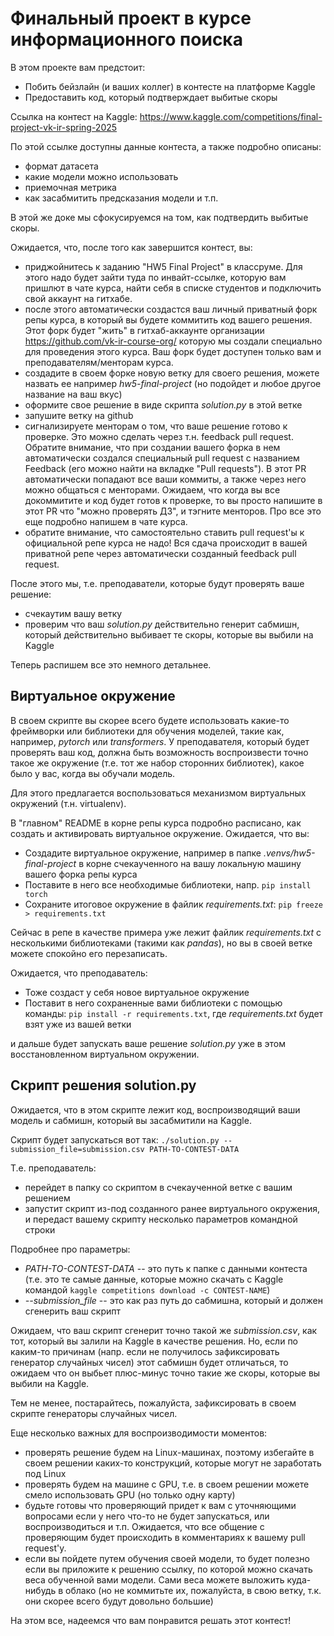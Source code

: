 # Финальный проект в курсе информационного поиска

В этом проекте вам предстоит:
- Побить бейзлайн (и ваших коллег) в контесте на платформе Kaggle
- Предоставить код, который подтверждает выбитые скоры

Ссылка на контест на Kaggle: https://www.kaggle.com/competitions/final-project-vk-ir-spring-2025

По этой ссылке доступны данные контеста, а также подробно описаны:
- формат датасета
- какие модели можно использовать
- приемочная метрика
- как засабмитить предсказания модели
и т.п.

В этой же доке мы сфокусируемся на том, как подтвердить выбитые скоры.

Ожидается, что, после того как завершится контест, вы:
- приджойнитесь к заданию "HW5 Final Project" в классруме. Для этого надо будет зайти туда по инвайт-ссылке, которую вам пришлют в чате курса, найти себя в списке студентов и подключить свой аккаунт на гитхабе.
- после этого автоматически создастся ваш личный приватный форк репы курса, в который вы будете коммитить код вашего решения. Этот форк будет "жить" в гитхаб-аккаунте организации https://github.com/vk-ir-course-org/ которую мы создали специально для проведения этого курса. Ваш форк будет доступен только вам и преподавателям/менторам курса.
- создадите в своем форке новую ветку для своего решения, можете назвать ее например _hw5-final-project_ (но подойдет и любое другое название на ваш вкус)
- оформите свое решение в виде скрипта _solution.py_ в этой ветке
- запушите ветку на github
- сигнализируете менторам о том, что ваше решение готово к проверке. Это можно сделать через т.н. feedback pull request. Обратите внимание, что при создании вашего форка в нем автоматически создался специальный pull request с названием Feedback (его можно найти на вкладке "Pull requests"). В этот PR автоматически попадают все ваши коммиты, а также через него можно общаться с менторами. Ожидаем, что когда вы все докоммитите и код будет готов к проверке, то вы просто напишите в этот PR что "можно проверять ДЗ", и тэгните менторов. Про все это еще подробно напишем в чате курса.
- обратите внимание, что самостоятельно ставить pull request'ы к официальной репе курса не надо! Вся сдача происходит в вашей приватной репе через автоматически созданный feedback pull request.

После этого мы, т.е. преподаватели, которые будут проверять ваше решение:
- счекаутим вашу ветку
- проверим что ваш _solution.py_ действительно генерит сабмишн, который действительно выбивает те скоры, которые вы выбили на Kaggle

Теперь распишем все это немного детальнее.

## Виртуальное окружение

В своем скрипте вы скорее всего будете использовать какие-то фреймворки или библиотеки для обучения моделей, такие как, например, _pytorch_ или _transformers_.
У преподавателя, который будет проверять ваш код, должна быть возможность воспроизвести точно такое же окружение (т.е. тот же набор сторонних библиотек), какое было у вас, когда вы обучали модель.

Для этого предлагается воспользоваться механизмом виртуальных окружений (т.н. virtualenv).

В "главном" README в корне репы курса подробно расписано, как создать и активировать виртуальное окружение.
Ожидается, что вы:
- Создадите виртуальное окружение, например в папке _.venvs/hw5-final-project_ в корне счекаученного на вашу локальную машину вашего форка репы курса
- Поставите в него все необходимые библиотеки, напр. `pip install torch`
- Сохраните итоговое окружение в файлик _requirements.txt_: `pip freeze > requirements.txt`

Сейчас в репе в качестве примера уже лежит файлик _requirements.txt_ с несколькими библиотеками (такими как _pandas_), но вы в своей ветке можете спокойно его перезаписать.

Ожидается, что преподаватель:
- Тоже создаст у себя новое виртуальное окружение
- Поставит в него сохраненные вами библиотеки с помощью команды: `pip install -r requirements.txt`, где _requirements.txt_ будет взят уже из вашей ветки

и дальше будет запускать ваше решение _solution.py_ уже в этом восстановленном виртуальном окружении.

## Скрипт решения solution.py

Ожидается, что в этом скрипте лежит код, воспроизводящий ваши модель и сабмишн, который вы засабмитили на Kaggle.

Скрипт будет запускаться вот так: `./solution.py --submission_file=submission.csv PATH-TO-CONTEST-DATA`

Т.е. преподаватель:
- перейдет в папку со скриптом в счекаученной ветке с вашим решением
- запустит скрипт из-под созданного ранее виртуального окружения, и передаст вашему скрипту несколько параметров командной строки

Подробнее про параметры:
- _PATH-TO-CONTEST-DATA_ -- это путь к папке с данными контеста (т.е. это те самые данные, которые можно скачать с Kaggle командой `kaggle competitions download -c CONTEST-NAME`)
- _--submission_file_ -- это как раз путь до сабмишна, который и должен сгенерить ваш скрипт

Ожидаем, что ваш скрипт сгенерит точно такой же _submission.csv_, как тот, который вы залили на Kaggle в качестве решения.
Но, если по каким-то причинам (напр. если не получилось зафиксировать генератор случайных чисел) этот сабмишн будет отличаться, то ожидаем что он выбьет плюс-минус точно такие же скоры, которые вы выбили на Kaggle.

Тем не менее, постарайтесь, пожалуйста, зафиксировать в своем скрипте генераторы случайных чисел.

Еще несколько важных для воспроизводимости моментов:
- проверять решение будем на Linux-машинах, поэтому избегайте в своем решении каких-то конструкций, которые могут не заработать под Linux
- проверять будем на машине с GPU, т.е. в своем решении можете смело использовать GPU (но только одну карту)
- будьте готовы что проверяющий придет к вам с уточняющими вопросами если у него что-то не будет запускаться, или воспроизводиться и т.п. Ожидается, что все общение с проверяющим будет происходить в комментариях к вашему pull request'у.
- если вы пойдете путем обучения своей модели, то будет полезно если вы приложите к решению ссылку, по которой можно скачать веса обученной вами модели. Сами веса можете выложить куда-нибудь в облако (но не коммитьте их, пожалуйста, в свою ветку, т.к. они скорее всего будут довольно большие)

На этом все, надеемся что вам понравится решать этот контест!
